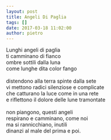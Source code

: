 ```yaml
---
layout: post
title: Angeli Di Paglia
tags: []
date: 2017-03-18 11:02:00
author: pietro
---
```

Lunghi angeli di paglia<br/>ti camminano di fianco<br/>ombre sottili dalla luna<br/>come lunghe dita color fango<br/><br/>distendono alla terra spinte dalla sete<br/>vi mettono radici silenziose e complicate<br/>che catturano la luce come in una rete<br/>e riflettono il dolore delle lune tramontate<br/><br/>non piangono, questi angeli<br/>respirano e camminano, come noi<br/>ma si rannicchiano, inutili<br/>dinanzi al male del prima e poi.
